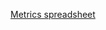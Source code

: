 [Metrics spreadsheet](https://docs.google.com/spreadsheets/d/1SnwIve4one14hw2WUVBD0Sr21k0xaRWiAGsemnErv_U/edit?usp=sharing)
